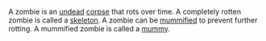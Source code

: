 A zombie is an [undead](Undead.md) [corpse](Corpse.md) that rots over time. A completely rotten zombie is called a [skeleton](Skeleton.md). A zombie can be [mummified](Mummification.md) to prevent further rotting. A mummified zombie is called a [mummy](Mummy.md).